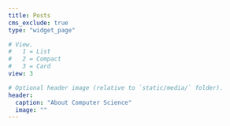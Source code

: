 ```yaml
---
title: Posts
cms_exclude: true
type: "widget_page"

# View.
#   1 = List
#   2 = Compact
#   3 = Card
view: 3

# Optional header image (relative to `static/media/` folder).
header:
  caption: "About Computer Science"
  image: ""
---
```

